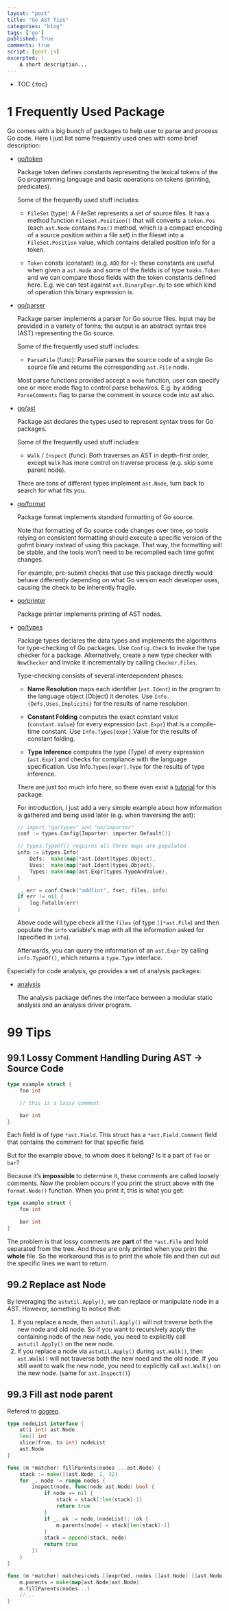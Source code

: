```yaml
---
layout: "post"
title: "Go AST Tips"
categories: "blog"
tags: ['go']
published: True
comments: true
script: [post.js]
excerpted: |
    A short description...
---
```


* TOC
{:toc}

# 1 Frequently Used Package

Go comes with a big bunch of packages to help user to parse and process Go code. Here I just list some frequently used ones with some brief description:

- [go/token](https://golang.org/pkg/go/token)

    Package token defines constants representing the lexical tokens of the Go programming language and basic operations on tokens (printing, predicates). 

    Some of the frequently used stuff includes:

    - `FileSet` (type): A FileSet represents a set of source files. It has a method function `FileSet.Position()` that will converts a `token.Pos` (each `ast.Node` contains `Pos()` method, which is a compact encoding of a source position within a file set) in the fileset into a `FileSet.Position` value, which contains detailed position info for a token.

    - `Token` consts (constant) (e.g. `ADD` for `+`): these constants are useful when given a `ast.Node` and some of the fields is of type `toekn.Token` and we can compare those fields with the token constants defined here. E.g. we can test against `ast.BinaryExpr.Op` to see which kind of operation this binary expression is.

- [go/parser](https://golang.org/pkg/go/parser/)

    Package parser implements a parser for Go source files. Input may be provided in a variety of forms; the output is an abstract syntax tree (AST) representing the Go source.

    Some of the frequently used stuff includes:

    - `ParseFile` (func): ParseFile parses the source code of a single Go source file and returns the corresponding `ast.File` node.

    Most parse functions provided accept a `mode` function, user can specify one or more mode flag to control parse behaviros. E.g. by adding `ParseComments` flag to parse the comment in source code into ast also.

- [go/ast](https://golang.org/pkg/go/ast)

    Package ast declares the types used to represent syntax trees for Go packages.

    Some of the frequently used stuff includes:

    - `Walk` / `Inspect` (func):  Both traverses an AST in depth-first order, except `Walk` has more control on traverse process (e.g. skip some parent node).

    There are tons of different types implement `ast.Node`, turn back to search for what fits you.

- [go/format](https://golang.org/pkg/go/format/)

    Package format implements standard formatting of Go source.

    Note that formatting of Go source code changes over time, so tools relying on consistent formatting should execute a specific version of the gofmt binary instead of using this package. That way, the formatting will be stable, and the tools won't need to be recompiled each time gofmt changes.

    For example, pre-submit checks that use this package directly would behave differently depending on what Go version each developer uses, causing the check to be inherently fragile.

- [go/printer](https://golang.org/pkg/go/printer/)

    Package printer implements printing of AST nodes.

- [go/types](https://golang.org/pkg/go/types)

    Package types declares the data types and implements the algorithms for type-checking of Go packages. Use `Config.Check` to invoke the type checker for a package. Alternatively, create a new type checker with `NewChecker` and invoke it incrementally by calling `Checker.Files`.

    Type-checking consists of several interdependent phases:

    - **Name Resolution** maps each identifier (`ast.Ident`) in the program to the language object (Object) it denotes. Use `Info.{Defs,Uses,Implicits}` for the results of name resolution.

    - **Constant Folding** computes the exact constant value (`constant.Value`) for every expression (`ast.Expr`) that is a compile-time constant. Use `Info.Types[expr]`.Value for the results of constant folding.

    - **Type Inference** computes the type (Type) of every expression (`ast.Expr`) and checks for compliance with the language specification. Use Info.`Types[expr].Type` for the results of type inference.

    There are just too much info here, so there even exist a [tutorial](https://github.com/golang/example/tree/master/gotypes) for this package.

    For introduction, I just add a very simple example about how information is gathered and being used later (e.g. when traversing the ast):
    
    ```go
    // import "go/types" and "go/importer"
    conf := types.Config{Importer: importer.Default()}

    // types.TypeOf() requires all three maps are populated
    info := &types.Info{
        Defs:  make(map[*ast.Ident]types.Object),
        Uses:  make(map[*ast.Ident]types.Object),
        Types: make(map[ast.Expr]types.TypeAndValue),
    }

    _, err = conf.Check("addlint", fset, files, info)
    if err != nil {
        log.Fatalln(err)
    }
    ```

    Above code will type check all the `files` (of type `[]*ast.File`) and then populate the `info` variable's map with all the information asked for (specified in `info`). 
    
    Afterwards, you can query the information of an `ast.Expr` by calling `info.TypeOf()`, which returns a `type.Type` interface.

Especially for code analysis, go provides a set of analysis packages:

- [analysis](https://godoc.org/golang.org/x/tools/go/analysis)

    The analysis package defines the interface between a modular static analysis and an analysis driver program.

# 99 Tips

## 99.1 Lossy Comment Handling During AST -> Source Code

```go
type example struct {
    foo int

    // this is a lossy comment

    bar int
}
```

Each field is of type `*ast.Field`. This struct has a `*ast.Field.Comment` field that contains the comment for that specific field.

But for the example above, to whom does it belong? Is it a part of `foo` or `bar`?

Because it’s **impossible** to determine it, these comments are called loosely comments. Now the problem occurs if you print the struct above with the `format.Node()` function. When you print it, this is what you get:

```go
type example struct {
    foo int

    bar int
}
```

The problem is that lossy comments are **part** of the `*ast.File` and hold separated from the tree. And those are only printed when you print the **whole** file. So the workaround this is to print the whole file and then cut out the specific lines we want to return.

## 99.2 Replace ast Node

By leveraging the `astutil.Apply()`, we can replace or manipulate node in a AST. However, something to notice that:

1. If you replace a node, then `astutil.Apply()` will not traverse both the new node and old node. So if you want to recursively apply the containing node of the new node, you need to explicitly call `astutil.Apply()` on the new node.
2. If you replace a node via `astutil.Apply()` during `ast.Walk()`, then `ast.Walk()` will not traverse both the new noed and the old node. If you still want to walk the new node, you need to explicitly call `ast.Walk()` on the new node. (same for `ast.Inspect()`)

## 99.3 Fill ast node parent

Refered to [gogrep](https://github.com/mvdan/gogrep/blob/master/match.go#L32).

```go
type nodeList interface {
	at(i int) ast.Node
	len() int
	slice(from, to int) nodeList
	ast.Node
}

func (m *matcher) fillParents(nodes ...ast.Node) {
	stack := make([]ast.Node, 1, 32)
	for _, node := range nodes {
		inspect(node, func(node ast.Node) bool {
			if node == nil {
				stack = stack[:len(stack)-1]
				return true
			}
			if _, ok := node.(nodeList); !ok {
				m.parents[node] = stack[len(stack)-1]
			}
			stack = append(stack, node)
			return true
		})
	}
}

func (m *matcher) matches(cmds []exprCmd, nodes []ast.Node) []ast.Node {
	m.parents = make(map[ast.Node]ast.Node)
    m.fillParents(nodes...)
    //...
}
```